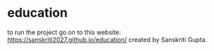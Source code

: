 # education
to run the project go on to this website: https://sanskriti2027.github.io/education/ 
created by Sanskriti Gupta.
